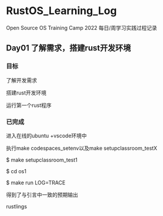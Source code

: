 # RustOS_Learning_Log
Open Source OS Training Camp 2022 每日/周学习实践过程记录
## Day01 了解需求，搭建rust开发环境
### 目标
了解开发需求

搭建rust开发环境

运行第一个rust程序

### 已完成
进入在线的ubuntu +vscode环境中

执行make codespaces_setenv以及make setupclassroom_testX

$ make setupclassroom_test1

$ cd os1

$ make run LOG=TRACE

得到了与引言中一致的预期输出

rustlings
